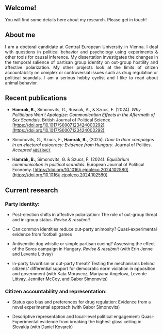 ## Welcome!

You will find some details here about my research. Please get in touch!

## About me
<p style="text-align:justify;">
I am a doctoral candidate at Central European University in Vienna. I deal with questions in political behavior and psychology using experiments & other tools for causal inference. My dissertation investigates the changes in the temporal salience of partisan group identity on out-group hostility and affective polarization. My other projects look at the limits of citizen accountability on complex or controversial issues such as drug regulation or political scandals. I am a serious hobby cyclist and I like to read about animal behavior.
 </p>
 
## Recent publications

- **Hamrak, B.**, Simonovits, G., Rusnak, A., & Szucs, F. (2024). *Why Politicians Won't Apologize: Communication Effects in the Aftermath of Sex Scandals*. British Journal of Political Science. [https://doi.org/10.1017/S0007123424000292](https://doi.org/10.1017/S0007123424000292)

- Simonovits, G., Szucs, F., **Hamrak, B.**, (2025). *Door to door campaigns in an electoral autocracy: Evidence from Hungary*. Journal of Politics. <em>Accepted</em> <span style="color: grey; font-size: 0.8em;">[ABSTRACT](https://drive.google.com/file/d/1B_6bpnUp-s1sqcCgBEtd4h9qJYFajHqM/view?usp=share_link)</span>

- **Hamrak, B.**, Simonovits, G. & Szucs, F. (2024). *Equilibrium communication in political scandals*. European Journal of Political Economy. [https://doi.org/10.1016/j.ejpoleco.2024.102580](https://doi.org/10.1016/j.ejpoleco.2024.102580)

## Current research

### Party identity:

- Post-election shifts in affective polarization: The role of out-group threat and in-group status. <em>Revise & resubmit</em>

- Can common identities reduce out-party animosity? Quasi-experimental evidence from football games

- Antisemitic dog whistle or simple partisan cueing? Assessing the effect of the Soros campaign in Hungary. <em>Revise & resubmit</em> (with Erin Jenne and Levente Littvay)

- In-party favoritism or out-party threat? Testing the mechanisms behind citizens' differential support for democratic norm violation in opposition and government (with Kata Moravecz, Mariyana Angelova, Levente Littvay, Jennifer McCoy, and Gabor Simonovits)

### Citizen accountability and representation:
  
- Status quo bias and preferences for drug regulation: Evidence from a novel experimental approach (with Gabor Simonovits)

- Descriptive representation and local-level political engagement: Quasi-Experimental evidence from breaking the highest glass ceiling in Slovakia (with Daniel Kovarek)


<!--
**bencehamrak/bencehamrak** is a ✨ _special_ ✨ repository because its `README.md` (this file) appears on your GitHub profile.

Here are some ideas to get you started:

- 🔭 I’m currently working on ...
- 🌱 I’m currently learning ...
- 👯 I’m looking to collaborate on ...
- 🤔 I’m looking for help with ...
- 💬 Ask me about ...
- 📫 How to reach me: ...
- 😄 Pronouns: ...
- ⚡ Fun fact: ...
-->
